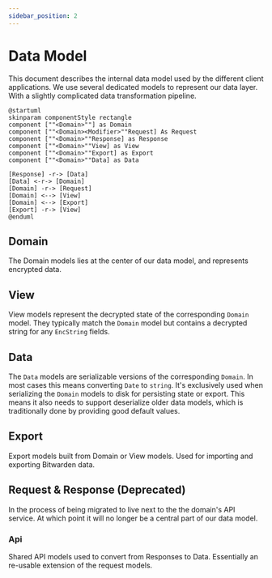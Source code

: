 ```yaml
---
sidebar_position: 2
---
```


# Data Model

This document describes the internal data model used by the different client applications. We use
several dedicated models to represent our data layer. With a slightly complicated data
transformation pipeline.

```kroki type=plantuml
@startuml
skinparam componentStyle rectangle
component [""<Domain>""] as Domain
component [""<Domain><Modifier>""Request] As Request
component [""<Domain>""Response] as Response
component [""<Domain>""View] as View
component [""<Domain>""Export] as Export
component [""<Domain>""Data] as Data

[Response] -r-> [Data]
[Data] <-r-> [Domain]
[Domain] -r-> [Request]
[Domain] <--> [View]
[Domain] <--> [Export]
[Export] -r-> [View]
@enduml
```

## Domain

The Domain models lies at the center of our data model, and represents encrypted data.

## View

View models represent the decrypted state of the corresponding `Domain` model. They typically match
the `Domain` model but contains a decrypted string for any `EncString` fields.

## Data

The `Data` models are serializable versions of the corresponding `Domain`. In most cases this means
converting `Date` to `string`. It's exclusively used when serializing the `Domain` models to disk
for persisting state or export. This means it also needs to support deserialize older data models,
which is traditionally done by providing good default values.

## Export

Export models built from Domain or View models. Used for importing and exporting Bitwarden data.

## Request & Response (Deprecated)

In the process of being migrated to live next to the the domain's API service. At which point it
will no longer be a central part of our data model.

### Api

Shared API models used to convert from Responses to Data. Essentially an re-usable extension of the
request models.
